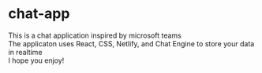 # chat-app
This is a chat application inspired by microsoft teams <br />
The applicaton uses React, CSS, Netlify, and Chat Engine to store your data in realtime <br />
I hope you enjoy! 
